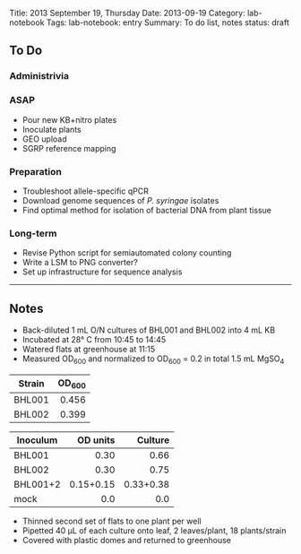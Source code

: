 Title: 2013 September 19, Thursday
Date: 2013-09-19
Category: lab-notebook
Tags: lab-notebook: entry
Summary: To do list, notes
status: draft

## To Do ##

### Administrivia ###

### ASAP ###

- Pour new KB+nitro plates
- Inoculate plants
- GEO upload
- SGRP reference mapping

### Preparation ###

- Troubleshoot allele-specific qPCR
- Download genome sequences of _P. syringae_ isolates
- Find optimal method for isolation of bacterial DNA from plant tissue

### Long-term ###

- Revise Python script for semiautomated colony counting
- Write a LSM to PNG converter?
- Set up infrastructure for sequence analysis

***

## Notes ##

- Back-diluted 1 mL O/N cultures of BHL001 and BHL002 into 4 mL KB
- Incubated at 28&deg; C from 10:45 to 14:45
- Watered flats at greenhouse at 11:15
- Measured OD<sub>600</sub> and normalized to OD<sub>600</sub> = 0.2 in
  total 1.5 mL MgSO<sub>4</sub>

Strain | OD<sub>600</sub> 
-------|-----------------:
BHL001 |             0.456
BHL002 |             0.399

Inoculum | OD units | Culture 
---------|---------:|--------:
BHL001   |      0.30|     0.66
BHL002   |      0.30|     0.75
BHL001+2 | 0.15+0.15|0.33+0.38
mock     |       0.0|      0.0

- Thinned second set of flats to one plant per well
- Pipetted 40 &micro;L of each culture onto leaf, 2 leaves/plant, 18
  plants/strain
- Covered with plastic domes and returned to greenhouse
